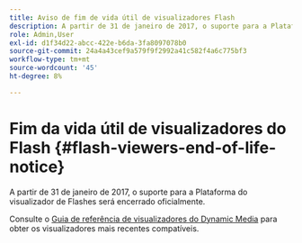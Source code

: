 ```yaml
---
title: Aviso de fim de vida útil de visualizadores Flash
description: A partir de 31 de janeiro de 2017, o suporte para a Plataforma do visualizador de Flashes será encerrado oficialmente.
role: Admin,User
exl-id: d1f34d22-abcc-422e-b6da-3fa8097078b0
source-git-commit: 24a4a43cef9a579f9f2992a41c582f4a6c775bf3
workflow-type: tm+mt
source-wordcount: '45'
ht-degree: 8%

---
```


# Fim da vida útil de visualizadores do Flash {#flash-viewers-end-of-life-notice}

A partir de 31 de janeiro de 2017, o suporte para a Plataforma do visualizador de Flashes será encerrado oficialmente.

Consulte o [Guia de referência de visualizadores do Dynamic Media](https://experienceleague.adobe.com/docs/dynamic-media-developer-resources.html) para obter os visualizadores mais recentes compatíveis.
